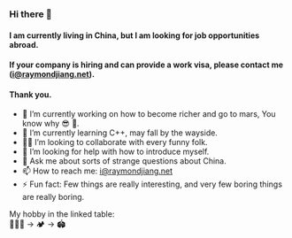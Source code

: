 ### Hi there 👋

#### I am currently living in China, but I am looking for job opportunities abroad. 
#### If your company is hiring and can provide a work visa, please contact me (i@raymondjiang.net). 
#### Thank you.

- 🔭 I’m currently working on how to become richer and go to mars, You know why 😎 🤑.
- 🌱 I’m currently learning C++, may fall by the wayside.
- 🥷🏻 I’m looking to collaborate with every funny folk.
- 🤔 I’m looking for help with how to introduce myself.
- 💬 Ask me about sorts of strange questions about China.
- 📫 How to reach me: i@raymondjiang.net
- ⚡ Fun fact:  Few things are really interesting, and very few boring things are really boring.

My hobby in the linked table:  
🏊🏻‍♂️ -> 🏕 -> 🏟
